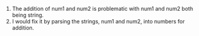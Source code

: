 1. The addition of num1 and num2 is problematic with num1 and num2 both being string.
2. I would fix it by parsing the strings, num1 and num2, into numbers for addition.
